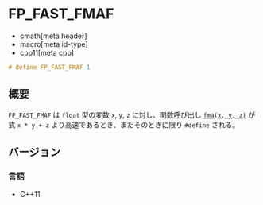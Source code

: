 # FP_FAST_FMAF
* cmath[meta header]
* macro[meta id-type]
* cpp11[meta cpp]

```cpp
# define FP_FAST_FMAF 1
```

## 概要
`FP_FAST_FMAF` は `float` 型の変数 `x`, `y`, `z` に対し、関数呼び出し [`fma(x, y, z)`](fma.md) が式 `x * y + z` より高速であるとき、またそのときに限り `#define` される。


## バージョン
### 言語
- C++11
